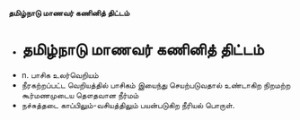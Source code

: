 **தமிழ்நாடு மாணவர் கணினித் திட்டம்**
- # தமிழ்நாடு மாணவர் கணினித் திட்டம்
- n. பாசிக உலர்வெறியம்
- நீரகற்றப்பட்ட வெறியத்தில் பாசிகம் இயைந்து செயற்படுவதால் உண்டாகிற நிறமற்ற கூர்மணமுடைய தௌதவான நீர்மம்
- நச்சுத்தடை காப்பிலும்-வசியத்திலும் பயன்படுகிற நீரியல் பொருள்.

